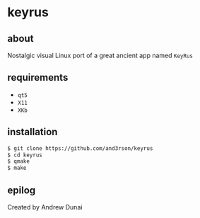 # keyrus
## about
Nostalgic visual Linux port of a great ancient app named `KeyRus`

## requirements

- `qt5`
- `X11`
- `XKb`

## installation

```sh
$ git clone https://github.com/and3rson/keyrus
$ cd keyrus
$ qmake
$ make
```

## epilog
Created by Andrew Dunai
